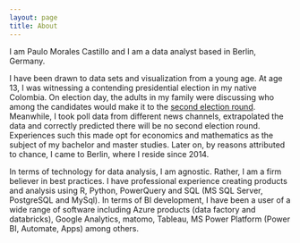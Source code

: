 ```yaml
---
layout: page
title: About
---
```


I am Paulo Morales Castillo and I am a data analyst based in Berlin, Germany.  

I have been drawn to data sets and visualization from a young age. At age 13, I was witnessing a contending presidential election in my native Colombia. On election day, the adults in my family were discussing who among the candidates would make it to the [second election round](https://en.wikipedia.org/wiki/Two-round_system). Meanwhile, I took poll data from different news channels, extrapolated the data and correctly predicted there will be no second election round.  Experiences such this made opt for economics and mathematics as the subject of my bachelor and master studies. Later on, by reasons attributed to chance, I came to Berlin, where I reside since 2014. 

In terms of technology for data analysis, I am agnostic. Rather, I am a firm believer in best practices. I have professional experience creating products and analysis using R, Python, PowerQuery and SQL (MS SQL Server, PostgreSQL and MySql). In terms of BI development, I have been a user of a wide range of software including Azure products (data factory and databricks), Google Analytics, matomo, Tableau, MS Power Platform (Power BI, Automate, Apps) among others. 